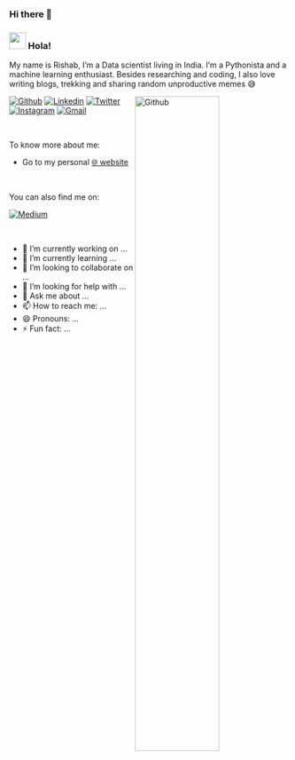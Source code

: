 ### Hi there 👋

<!--img  alt="banner" src="https://github.com/montjoile/montjoile/blob/main/banner.jpg" />-->

### <img src="https://media.giphy.com/media/hvRJCLFzcasrR4ia7z/giphy.gif" width="30px"> Hola!


My name is Rishab, I’m a Data scientist living in India. I’m a Pythonista and a machine learning enthusiast. Besides researching and coding, I also love writing blogs, trekking and sharing random unproductive memes 😅

<img width="55%" align="right" alt="Github" src="https://github.com/montjoile/montjoile/blob/main/image.svg" />

[![Github](https://img.shields.io/badge/-Github-330c83?style=flat&logo=Github&logoColor=white)](https://github.com/rishab-sharma)
[![Linkedin](https://img.shields.io/badge/-LinkedIn-330c83?style=flat&logo=Linkedin&logoColor=white)](https://www.linkedin.com/in/rishab-sharmaddn)
[![Twitter](https://img.shields.io/badge/-Twitter-330c83?style=flat&logo=Twitter&logoColor=white)](https://twitter.com/kraken_2309)
[![Instagram](https://img.shields.io/badge/-Instagram-330c83?style=flat&labelColor=330c83&logo=instagram&logoColor=white)](https://www.instagram.com/being_the_pahadi/)
[![Gmail](https://img.shields.io/badge/-Gmail-330c83?style=flat&logo=Gmail&logoColor=white)](mailto:rishabsharmaddn@gmail.com)



&nbsp;

To know more about me:

* Go to my personal [🌐 website](http://www.rishab.co)

&nbsp;

You can also find me on:


[![Medium](https://img.shields.io/badge/-Medium-330c83?style=flat&logo=Medium&logoColor=white)](https://medium.com/@kraken2309)


&nbsp;

- 🔭 I’m currently working on ...
- 🌱 I’m currently learning ...
- 👯 I’m looking to collaborate on ...
- 🤔 I’m looking for help with ...
- 💬 Ask me about ...
- 📫 How to reach me: ...
- 😄 Pronouns: ...
- ⚡ Fun fact: ...
